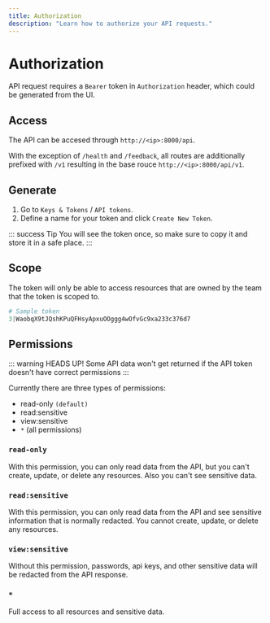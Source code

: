 ```yaml
---
title: Authorization
description: "Learn how to authorize your API requests."
---
```


# Authorization
API request requires a `Bearer` token in `Authorization` header, which could be generated from the UI.

## Access

The API can be accesed through `http://<ip>:8000/api`.

With the exception of `/health` and `/feedback`, all routes are additionally prefixed with `/v1` resulting in the base rouce `http://<ip>:8000/api/v1`.

## Generate

1. Go to `Keys & Tokens` / `API tokens`.
2. Define a name for your token and click `Create New Token`.

::: success Tip
  You will see the token once, so make sure to copy it and store it in a safe place.
:::

## Scope

The token will only be able to access resources that are owned by the team that the token is scoped to.

```php
# Sample token
3|WaobqX9tJQshKPuQFHsyApxuOOggg4wOfvGc9xa233c376d7
```

## Permissions

::: warning HEADS UP!
Some API data won't get returned if the API token doesn't have correct permissions
:::

Currently there are three types of permissions:

- read-only `(default)`
- read:sensitive
- view:sensitive
- `*` (all permissions)

### `read-only`

With this permission, you can only read data from the API, but you can't create, update, or delete any resources. Also you can't see sensitive data.

### `read:sensitive`

With this permission, you can only read data from the API and see sensitive information that is normally redacted. You cannot create, update, or delete any resources.

### `view:sensitive`

Without this permission, passwords, api keys, and other sensitive data will be redacted from the API response.

### `*`

Full access to all resources and sensitive data.
